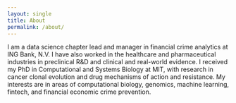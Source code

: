 ```yaml
---
layout: single
title: About
permalink: /about/
---
```


I am a data science chapter lead and manager in financial crime analytics at ING Bank, N.V. I have also worked in the healthcare and pharmaceutical industries in preclinical R&D and clinical and real-world evidence. I received my PhD in Computational and Systems Biology at MIT, with research in cancer clonal evolution and drug mechanisms of action and resistance. My interests are in areas of computational biology, genomics, machine learning, fintech, and financial economic crime prevention.

